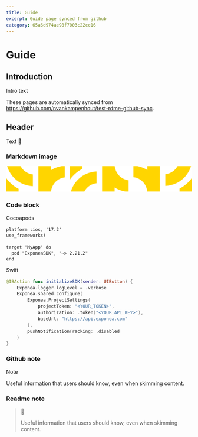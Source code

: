 ```yaml
---
title: Guide
excerpt: Guide page synced from github
category: 65a6d974ae98f7003c22cc16
---
```


# Guide

## Introduction
Intro text

These pages are automatically synced from https://github.com/nvankampenhout/test-rdme-github-sync.

## Header

Text 🙈

### Markdown image

![image in Markdown](https://github.com/nvankampenhout/test-rdme-github-sync/blob/main/Documentation/41d9b56-_Pattern.png?raw=true)

### Code block

Cocoapods

```
platform :ios, '17.2'
use_frameworks!

target 'MyApp' do
  pod "ExponeaSDK", "~> 2.21.2"
end
```

Swift

```swift
@IBAction func initializeSDK(sender: UIButton) {
    Exponea.logger.logLevel = .verbose
    Exponea.shared.configure(
        Exponea.ProjectSettings(
            projectToken: "<YOUR_TOKEN>",
            authorization: .token("<YOUR_API_KEY>"),
            baseUrl: "https://api.exponea.com"
        ),
        pushNotificationTracking: .disabled
    )
}
```

### Github note

> [!NOTE]
> Useful information that users should know, even when skimming content.

### Readme note

> 📘 
> 
> Useful information that users should know, even when skimming content.
